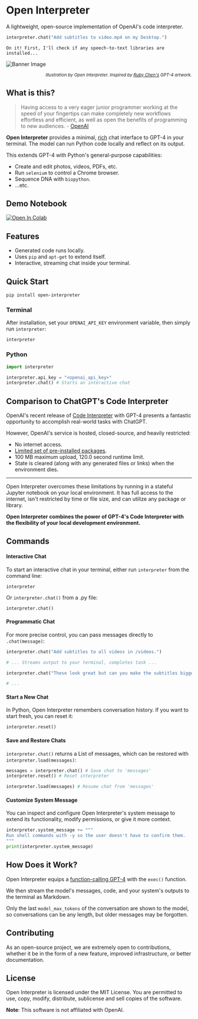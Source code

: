 # Open Interpreter

A lightweight, open-source implementation of OpenAI's code interpreter.

```python
interpreter.chat("Add subtitles to video.mp4 on my Desktop.")
```
```
On it! First, I'll check if any speech-to-text libraries are installed...
```

![Banner Image](https://github.com/KillianLucas/open-interpreter/blob/main/misc/banner.png)

<p align="right">
    <sub><i>Illustration by Open Interpreter. Inspired by <a href="https://rubywjchen.com/">Ruby Chen's</a> GPT-4 artwork.</i></sub>
</p>

## What is this?

> Having access to a very eager junior programmer working at the speed of your fingertips can make completely new workflows effortless and efficient, as well as open the benefits of programming to new audiences. - [OpenAI](https://openai.com/blog/chatgpt-plugins#code-interpreter)

**Open Interpreter** provides a minimal, [rich](https://github.com/Textualize/rich) chat interface to GPT-4 in your terminal. The model can run Python code locally and reflect on its output.

This extends GPT-4 with Python's general-purpose capabilities:

- Create and edit photos, videos, PDFs, etc.
- Run `selenium` to control a Chrome browser.
- Sequence DNA with `biopython`.
- ...etc.

## Demo Notebook

[![Open In Colab](https://colab.research.google.com/assets/colab-badge.svg)](https://colab.research.google.com/drive/1WKmRXZgsErej2xUriKzxrEAXdxMSgWbb?usp=sharing)

## Features

- Generated code runs locally.
- Uses `pip` and `apt-get` to extend itself.
- Interactive, streaming chat inside your terminal.

## Quick Start

```shell
pip install open-interpreter
```

### Terminal

After installation, set your `OPENAI_API_KEY` environment variable, then simply run `interpreter`:

```shell
interpreter
```

### Python

```python
import interpreter

interpreter.api_key = "<openai_api_key>"
interpreter.chat() # Starts an interactive chat
```

## Comparison to ChatGPT's Code Interpreter

OpenAI's recent release of [Code Interpreter](https://openai.com/blog/chatgpt-plugins#code-interpreter) with GPT-4 presents a fantastic opportunity to accomplish real-world tasks with ChatGPT.

However, OpenAI's service is hosted, closed-source, and heavily restricted:
- No internet access.
- [Limited set  of pre-installed packages](https://wfhbrian.com/mastering-chatgpts-code-interpreter-list-of-python-packages/).
- 100 MB maximum upload, 120.0 second runtime limit.
- State is cleared (along with any generated files or links) when the environment dies.

---

Open Interpreter overcomes these limitations by running in a stateful Jupyter notebook on your local environment. It has full access to the internet, isn't restricted by time or file size, and can utilize any package or library.

**Open Interpreter combines the power of GPT-4's Code Interpreter with the flexibility of your local development environment.**

## Commands

#### Interactive Chat

To start an interactive chat in your terminal, either run `interpreter` from the command line:

```shell
interpreter
```

Or `interpreter.chat()` from a .py file:

```python
interpreter.chat()
```

#### Programmatic Chat

For more precise control, you can pass messages directly to `.chat(message)`:

```python
interpreter.chat("Add subtitles to all videos in /videos.")

# ... Streams output to your terminal, completes task ...

interpreter.chat("These look great but can you make the subtitles bigger?")

# ...
```

#### Start a New Chat

In Python, Open Interpreter remembers conversation history. If you want to start fresh, you can reset it:

```python
interpreter.reset()
```

#### Save and Restore Chats

`interpreter.chat()` returns a List of messages, which can be restored with `interpreter.load(messages)`:

```python
messages = interpreter.chat() # Save chat to 'messages'
interpreter.reset() # Reset interpreter

interpreter.load(messages) # Resume chat from 'messages'
```

#### Customize System Message

You can inspect and configure Open Interpreter's system message to extend its functionality, modify permissions, or give it more context.

```python
interpreter.system_message += """
Run shell commands with -y so the user doesn't have to confirm them.
"""
print(interpreter.system_message)
```

## How Does it Work?

Open Interpreter equips a [function-calling GPT-4](https://platform.openai.com/docs/guides/gpt/function-calling) with the `exec()` function.

We then stream the model's messages, code, and your system's outputs to the terminal as Markdown.

Only the last `model_max_tokens` of the conversation are shown to the model, so conversations can be any length, but older messages may be forgotten.

## Contributing

As an open-source project, we are extremely open to contributions, whether it be in the form of a new feature, improved infrastructure, or better documentation.

## License

Open Interpreter is licensed under the MIT License. You are permitted to use, copy, modify, distribute, sublicense and sell copies of the software.

**Note**: This software is not affiliated with OpenAI.
